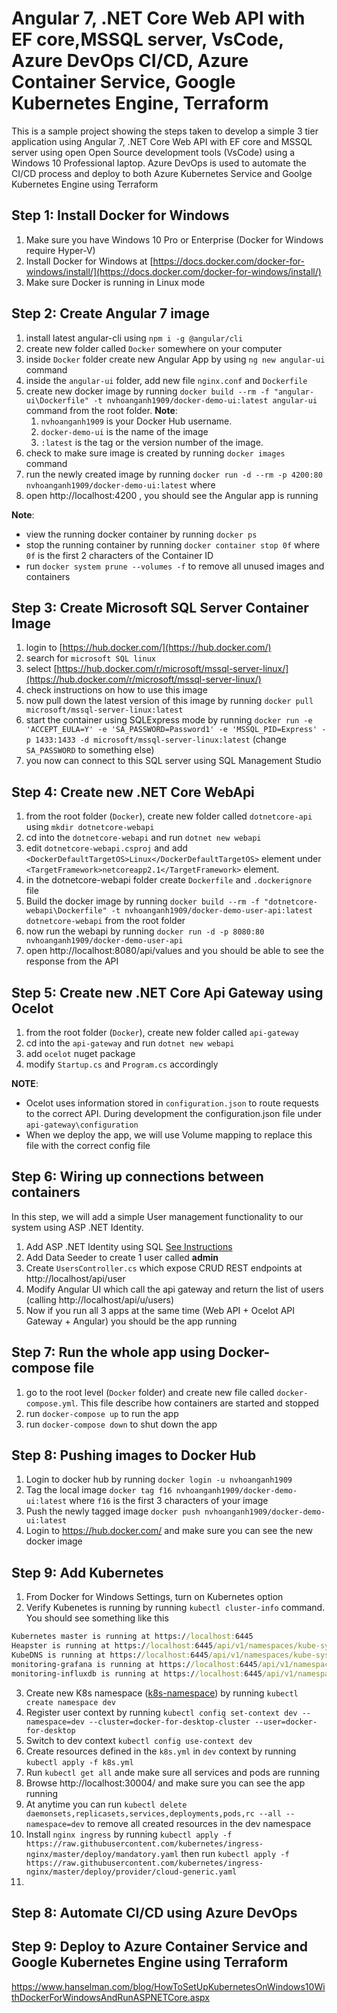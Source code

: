 # Angular 7, .NET Core Web API with EF core,MSSQL server, VsCode, Azure DevOps CI/CD, Azure Container Service, Google Kubernetes Engine, Terraform

This is a sample project showing the steps taken to develop a simple 3 tier application using Angular 7, .NET Core Web API with EF core and MSSQL server using open Open Source development tools (VsCode) using a Windows 10 Professional laptop. Azure DevOps is used to automate the CI/CD process and deploy to both Azure Kubernetes Service and Goolge Kubernetes Engine using Terraform

## Step 1: Install Docker for Windows
1. Make sure you have Windows 10 Pro or Enterprise (Docker for Windows require Hyper-V)
2. Install Docker for Windows at [https://docs.docker.com/docker-for-windows/install/](https://docs.docker.com/docker-for-windows/install/)
3. Make sure Docker is running in Linux mode

## Step 2: Create Angular 7 image
1. install latest angular-cli using `npm i -g @angular/cli`
2. create new folder called `Docker` somewhere on your computer
3. inside `Docker` folder create new Angular App by using `ng new angular-ui` command
5. inside the `angular-ui` folder, add new file `nginx.conf` and `Dockerfile`
6. create new docker image by running `docker build --rm -f "angular-ui\Dockerfile" -t nvhoanganh1909/docker-demo-ui:latest angular-ui` command from the root folder. **Note**:
   1. `nvhoanganh1909` is your Docker Hub username.
   2. `docker-demo-ui` is the name of the image
   3. `:latest` is the tag or the version number of the image. 
7. check to make sure image is created by running `docker images` command
8.   run the newly created image by running `docker run -d --rm -p 4200:80 nvhoanganh1909/docker-demo-ui:latest` where
9.  open http://localhost:4200 , you should see the Angular app is running

**Note**:
- view the running docker container by running `docker ps`
- stop the running container by running `docker container stop 0f` where `0f` is the first 2 characters of the Container ID 
- run `docker system prune --volumes -f` to remove all unused images and containers

## Step 3: Create Microsoft SQL Server Container Image
1. login to [https://hub.docker.com/](https://hub.docker.com/)
2. search for `microsoft SQL linux`
3. select [https://hub.docker.com/r/microsoft/mssql-server-linux/](https://hub.docker.com/r/microsoft/mssql-server-linux/)
4. check instructions on how to use this image
5. now pull down the latest version of this image by running `docker pull microsoft/mssql-server-linux:latest`
6. start the container using SQLExpress mode by running `docker run -e 'ACCEPT_EULA=Y' -e 'SA_PASSWORD=Password1' -e 'MSSQL_PID=Express' -p 1433:1433 -d microsoft/mssql-server-linux:latest` (change `SA_PASSWORD` to something else)
7. you now can connect to this SQL server using SQL Management Studio

## Step 4: Create new .NET Core WebApi
1. from the root folder (`Docker`), create new folder called `dotnetcore-api` using `mkdir dotnetcore-webapi`
2. cd into the `dotnetcore-webapi` and run `dotnet new webapi` 
3. edit `dotnetcore-webapi.csproj` and add `<DockerDefaultTargetOS>Linux</DockerDefaultTargetOS>` element under `<TargetFramework>netcoreapp2.1</TargetFramework>` element.
6. in the dotnetcore-webapi folder create `Dockerfile` and `.dockerignore` file
8. Build the docker image by running `docker build --rm -f "dotnetcore-webapi\Dockerfile" -t nvhoanganh1909/docker-demo-user-api:latest dotnetcore-webapi` from the root folder
9.  now run the webapi by running `docker run -d -p 8080:80 nvhoanganh1909/docker-demo-user-api` 
10. open http://localhost:8080/api/values and you should be able to see the response from the API

## Step 5: Create new .NET Core Api Gateway using Ocelot
1. from the root folder (`Docker`), create new folder called `api-gateway`
2. cd into the `api-gateway` and run `dotnet new webapi` 
3. add `ocelot` nuget package
4. modify `Startup.cs` and `Program.cs` accordingly

**NOTE**:
- Ocelot uses information stored in `configuration.json` to route requests to the correct API. During development the configuration.json file under `api-gateway\configuration` 
- When we deploy the app, we will use Volume mapping to replace this file with the correct config file

## Step 6: Wiring up connections between containers
In this step, we will add a simple User management functionality to our system using ASP .NET Identity. 
1. Add ASP .NET Identity using SQL [See Instructions](https://docs.microsoft.com/en-us/aspnet/core/security/authentication/identity?view=aspnetcore-2.2&tabs=visual-studio)
2. Add Data Seeder to create 1 user called **admin**
3. Create `UsersController.cs` which expose CRUD REST endpoints at http://localhost/api/user
5. Modify Angular UI which call the api gateway and return the list of users (calling http://localhost/api/u/users)
6. Now if you run all 3 apps at the same time (Web API + Ocelot API Gateway + Angular) you should be the app running

## Step 7: Run the whole app using Docker-compose file
1. go to the root level (`Docker` folder) and create new file called `docker-compose.yml`. This file describe how containers are started and stopped
2. run `docker-compose up` to run the app
3. run `docker-compose down` to shut down the app

## Step 8: Pushing images to Docker Hub
1. Login to docker hub by running `docker login -u nvhoanganh1909`
2. Tag the local image `docker tag f16 nvhoanganh1909/docker-demo-ui:latest` where `f16` is the first 3 characters of your image
3. Push the newly tagged image `docker push nvhoanganh1909/docker-demo-ui:latest`
4. Login to https://hub.docker.com/ and make sure you can see the new docker image
   
## Step 9: Add Kubernetes
1. From Docker for Windows Settings, turn on Kubernetes option
2. Verify Kubenetes is running by running `kubectl cluster-info` command. You should see something like this

```cmd
Kubernetes master is running at https://localhost:6445
Heapster is running at https://localhost:6445/api/v1/namespaces/kube-system/services/heapster/proxy
KubeDNS is running at https://localhost:6445/api/v1/namespaces/kube-system/services/kube-dns:dns/proxy
monitoring-grafana is running at https://localhost:6445/api/v1/namespaces/kube-system/services/monitoring-grafana/proxy
monitoring-influxdb is running at https://localhost:6445/api/v1/namespaces/kube-system/services/monitoring-influxdb/proxy
```
3. Create new K8s namespace ([k8s-namespace](https://kubernetes.io/docs/concepts/overview/working-with-objects/namespaces/)) by running `kubectl create namespace dev`
4. Register user context by running `kubectl config set-context dev --namespace=dev --cluster=docker-for-desktop-cluster --user=docker-for-desktop`
5. Switch to dev context `kubectl config use-context dev`
6. Create resources defined in the `k8s.yml` in `dev` context by running `kubectl apply -f k8s.yml` 
7. Run `kubectl get all` ande make sure all services and pods are running
8. Browse http://localhost:30004/ and make sure you can see the app running
9. At anytime you can run `kubectl delete daemonsets,replicasets,services,deployments,pods,rc --all --namespace=dev` to remove all created resources in the dev namespace
10. Install `nginx ingress` by running `kubectl apply -f https://raw.githubusercontent.com/kubernetes/ingress-nginx/master/deploy/mandatory.yaml` then run `kubectl apply -f https://raw.githubusercontent.com/kubernetes/ingress-nginx/master/deploy/provider/cloud-generic.yaml`
11. 


## Step 8: Automate CI/CD using Azure DevOps

## Step 9: Deploy to Azure Container Service and Google Kubernetes Engine using Terraform

https://www.hanselman.com/blog/HowToSetUpKubernetesOnWindows10WithDockerForWindowsAndRunASPNETCore.aspx